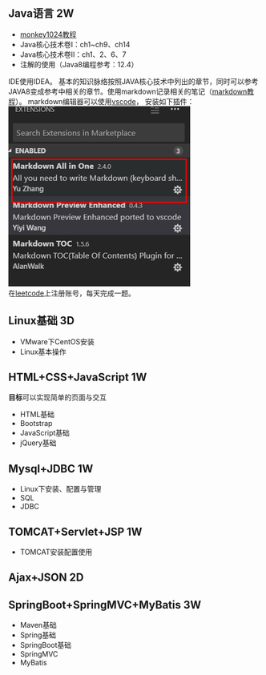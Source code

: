 ## Java语言 2W
- [monkey1024教程](http://www.monkey1024.com/javaseroute)  
- Java核心技术卷I：ch1~ch9、ch14  
- Java核心技术卷II：ch1、2、6、7  
- 注解的使用（Java8编程参考：12.4）  

IDE使用IDEA。
基本的知识脉络按照JAVA核心技术中列出的章节，同时可以参考JAVA8变成参考中相关的章节。使用markdown记录相关的笔记（[markdown教程](https://www.jianshu.com/p/335db5716248  "markdown教程")）。  markdown编辑器可以使用[vscode](https://code.visualstudio.com/ "vscode官网")， 安装如下插件：  
![markdown-plugin](resource/markdown-plugin.png)  
在[leetcode](https://leetcode.com)上注册账号，每天完成一题。

## Linux基础 3D
- VMware下CentOS安装
- Linux基本操作

## HTML+CSS+JavaScript 1W
**目标**可以实现简单的页面与交互
- HTML基础
- Bootstrap
- JavaScript基础
- jQuery基础

## Mysql+JDBC 1W
- Linux下安装、配置与管理
- SQL
- JDBC

## TOMCAT+Servlet+JSP 1W
- TOMCAT安装配置使用

## Ajax+JSON 2D

## SpringBoot+SpringMVC+MyBatis 3W
- Maven基础
- Spring基础
- SpringBoot基础
- SpringMVC
- MyBatis
